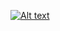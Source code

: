 
[![Alt text](https://img.youtube.com/vi/A9ISS3ukNos/0.jpg)](https://www.youtube.com/watch?v=A9ISS3ukNos)
